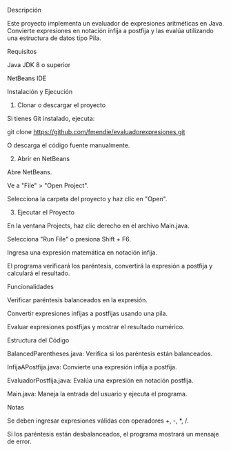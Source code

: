 Descripción

Este proyecto implementa un evaluador de expresiones aritméticas en Java. Convierte expresiones en notación infija a postfija y las evalúa utilizando una estructura de datos tipo Pila.

Requisitos

Java JDK 8 o superior

NetBeans IDE

Instalación y Ejecución

1. Clonar o descargar el proyecto

Si tienes Git instalado, ejecuta:

git clone https://github.com/fmendie/evaluadorexpresiones.git

O descarga el código fuente manualmente.

2. Abrir en NetBeans

Abre NetBeans.

Ve a "File" > "Open Project".

Selecciona la carpeta del proyecto y haz clic en "Open".

3. Ejecutar el Proyecto

En la ventana Projects, haz clic derecho en el archivo Main.java.

Selecciona "Run File" o presiona Shift + F6.

Ingresa una expresión matemática en notación infija.

El programa verificará los paréntesis, convertirá la expresión a postfija y calculará el resultado.

Funcionalidades

Verificar paréntesis balanceados en la expresión.

Convertir expresiones infijas a postfijas usando una pila.

Evaluar expresiones postfijas y mostrar el resultado numérico.

Estructura del Código

BalancedParentheses.java: Verifica si los paréntesis están balanceados.

InfijaAPostfija.java: Convierte una expresión infija a postfija.

EvaluadorPostfija.java: Evalúa una expresión en notación postfija.

Main.java: Maneja la entrada del usuario y ejecuta el programa.

Notas

Se deben ingresar expresiones válidas con operadores +, -, *, /.

Si los paréntesis están desbalanceados, el programa mostrará un mensaje de error.
